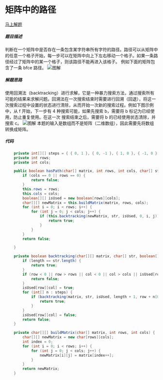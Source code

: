 矩阵中的路径
====
[马上解题](https://www.nowcoder.com/practice/c61c6999eecb4b8f88a98f66b273a3cc?tpId=13&tqId=11218&tPage=1&rp=1&ru=/ta/coding-interviews&qru=/ta/coding-interviews/question-ranking)

##### 题目描述   
判断在一个矩阵中是否存在一条包含某字符串所有字符的路径。路径可以从矩阵中的任意一个格子开始，每一步可以在矩阵中向上下左右移动一个格子。如果一条路径经过了矩阵中的某一个格子，则该路径不能再进入该格子。
例如下面的矩阵包含了一条 bfce 路径。
![图解](https://upload-images.jianshu.io/upload_images/8907519-38df940c9f61d68c.png?imageMogr2/auto-orient/strip%7CimageView2/2/w/1240)

##### 解题思路
使用回溯法（backtracking）进行求解，它是一种暴力搜索方法，通过搜索所有可能的结果来求解问题。回溯法在一次搜索结束时需要进行回溯（回退），将这一次搜索过程中设置的状态进行清除，从而开始一次新的搜索过程。例如下图示例中，从 f 开始，下一步有 4 种搜索可能，如果先搜索 b，需要将 b 标记为已经使用，防止重复使用。在这一次
搜索结束之后，需要将 b 的已经使用状态清除，并搜索 c。
![图解](https://upload-images.jianshu.io/upload_images/8907519-3ab58fc84b8d99c0.png?imageMogr2/auto-orient/strip%7CimageView2/2/w/1240)
本题的输入是数组而不是矩阵（二维数组），因此需要先将数组转换成矩阵。

##### 代码
```java
    private int[][] steps = { { 0, 1 }, { 0, -1 }, { 1, 0 }, { -1, 0 } };
    private int rows;
    private int cols;

    public boolean hasPath(char[] matrix, int rows, int cols, char[] str) {
        if (cols == 0 || rows == 0) {
            return false;
        }
        this.rows = rows;
        this.cols = cols;
        boolean[][] isUsed = new boolean[rows][cols];
        char[][] newMatrix = this.buildMatrix(matrix, rows, cols);
        for (int i = 0; i < rows; i++) {
            for (int j = 0; j < cols; j++) {
                if (this.backtracking(newMatrix, str, isUsed, 0, i, j)) {
                    return true;
                }
            }
        }
        return false;

    }

    private boolean backtracking(char[][] matrix, char[] str, boolean[][] isUsed, int length, int row, int col) {
        if (length == str.length) {
            return true;
        }
        if (row < 0 || row > rows || col < 0 || col > cols || isUsed[row][col] || matrix[row][col] != str[length]) {
            return false;
        }
        isUsed[row][col] = true;
        for (int[] n : steps) {
            if (backtracking(matrix, str, isUsed, length + 1, row + n[0], col + n[1])) {
                return true;
            }
        }
        isUsed[row][col] = false;
        return false;
    }

    private char[][] buildMatrix(char[] matrix, int rows, int cols) {
        char[][] newMatrix = new char[rows][cols];
        int index = 0;
        for (int i = 0; i < rows; i++) {
            for (int j = 0; j < cols; j++) {
                newMatrix[i][j] = matrix[index++];
            }
        }
        return newMatrix;
    }   
```

